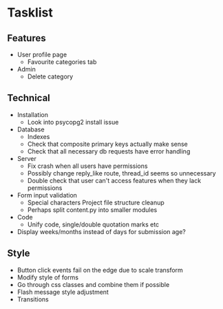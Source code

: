 # Tasklist

## Features
- User profile page
    - Favourite categories tab
- Admin
    - Delete category

## Technical
- Installation
    - Look into psycopg2 install issue
- Database
    - Indexes
    - Check that composite primary keys actually make sense
    - Check that all necessary db requests have error handling
- Server
    - Fix crash when all users have permissions
    - Possibly change reply_like route, thread_id seems so unnecessary
    - Double check that user can't access features when they lack permissions
- Form input validation 
    - Special characters
  Project file structure cleanup
    - Perhaps split content.py into smaller modules
- Code
  - Unify code, single/double quotation marks etc
- Display weeks/months instead of days for submission age?

## Style
- Button click events fail on the edge due to scale transform
- Modify style of forms
- Go through css classes and combine them if possible
- Flash message style adjustment
- Transitions 

